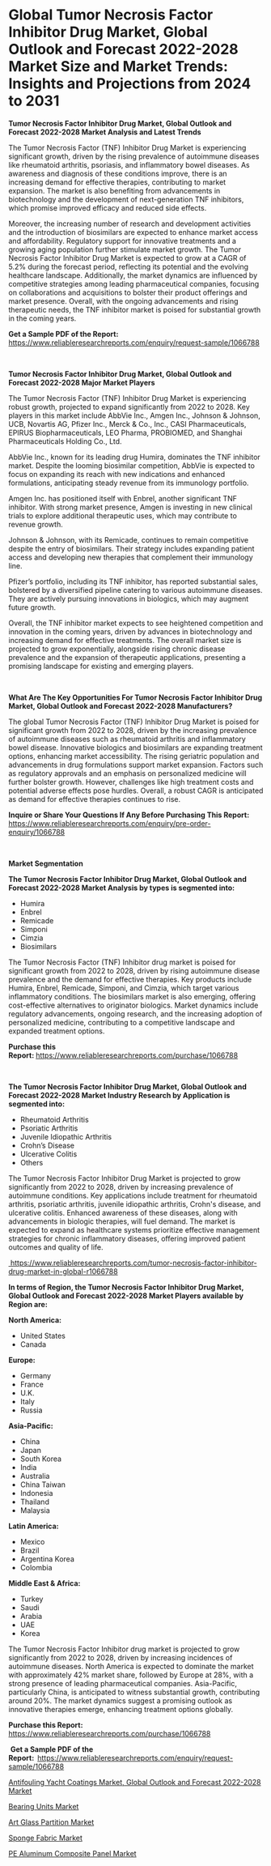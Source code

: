 <p><h1>Global Tumor Necrosis Factor Inhibitor Drug Market, Global Outlook and Forecast 2022-2028 Market Size and Market Trends: Insights and Projections from 2024 to 2031</h1></p><p><strong>Tumor Necrosis Factor Inhibitor Drug Market, Global Outlook and Forecast 2022-2028 Market Analysis and Latest Trends</strong></p>
<p><p>The Tumor Necrosis Factor (TNF) Inhibitor Drug Market is experiencing significant growth, driven by the rising prevalence of autoimmune diseases like rheumatoid arthritis, psoriasis, and inflammatory bowel diseases. As awareness and diagnosis of these conditions improve, there is an increasing demand for effective therapies, contributing to market expansion. The market is also benefiting from advancements in biotechnology and the development of next-generation TNF inhibitors, which promise improved efficacy and reduced side effects.</p><p>Moreover, the increasing number of research and development activities and the introduction of biosimilars are expected to enhance market access and affordability. Regulatory support for innovative treatments and a growing aging population further stimulate market growth. The Tumor Necrosis Factor Inhibitor Drug Market is expected to grow at a CAGR of 5.2% during the forecast period, reflecting its potential and the evolving healthcare landscape. Additionally, the market dynamics are influenced by competitive strategies among leading pharmaceutical companies, focusing on collaborations and acquisitions to bolster their product offerings and market presence. Overall, with the ongoing advancements and rising therapeutic needs, the TNF inhibitor market is poised for substantial growth in the coming years.</p></p>
<p><strong>Get a Sample PDF of the Report:&nbsp;</strong> <a href="https://www.reliableresearchreports.com/enquiry/request-sample/1066788">https://www.reliableresearchreports.com/enquiry/request-sample/1066788</a></p>
<p>&nbsp;</p>
<p><strong>Tumor Necrosis Factor Inhibitor Drug Market, Global Outlook and Forecast 2022-2028 Major Market Players</strong></p>
<p><p>The Tumor Necrosis Factor (TNF) Inhibitor Drug Market is experiencing robust growth, projected to expand significantly from 2022 to 2028. Key players in this market include AbbVie Inc., Amgen Inc., Johnson & Johnson, UCB, Novartis AG, Pfizer Inc., Merck & Co., Inc., CASI Pharmaceuticals, EPIRUS Biopharmaceuticals, LEO Pharma, PROBIOMED, and Shanghai Pharmaceuticals Holding Co., Ltd.</p><p>AbbVie Inc., known for its leading drug Humira, dominates the TNF inhibitor market. Despite the looming biosimilar competition, AbbVie is expected to focus on expanding its reach with new indications and enhanced formulations, anticipating steady revenue from its immunology portfolio.</p><p>Amgen Inc. has positioned itself with Enbrel, another significant TNF inhibitor. With strong market presence, Amgen is investing in new clinical trials to explore additional therapeutic uses, which may contribute to revenue growth.</p><p>Johnson & Johnson, with its Remicade, continues to remain competitive despite the entry of biosimilars. Their strategy includes expanding patient access and developing new therapies that complement their immunology line.</p><p>Pfizer’s portfolio, including its TNF inhibitor, has reported substantial sales, bolstered by a diversified pipeline catering to various autoimmune diseases. They are actively pursuing innovations in biologics, which may augment future growth.</p><p>Overall, the TNF inhibitor market expects to see heightened competition and innovation in the coming years, driven by advances in biotechnology and increasing demand for effective treatments. The overall market size is projected to grow exponentially, alongside rising chronic disease prevalence and the expansion of therapeutic applications, presenting a promising landscape for existing and emerging players.</p></p>
<p>&nbsp;</p>
<p><strong>What Are The Key Opportunities For Tumor Necrosis Factor Inhibitor Drug Market, Global Outlook and Forecast 2022-2028 Manufacturers?</strong></p>
<p><p>The global Tumor Necrosis Factor (TNF) Inhibitor Drug Market is poised for significant growth from 2022 to 2028, driven by the increasing prevalence of autoimmune diseases such as rheumatoid arthritis and inflammatory bowel disease. Innovative biologics and biosimilars are expanding treatment options, enhancing market accessibility. The rising geriatric population and advancements in drug formulations support market expansion. Factors such as regulatory approvals and an emphasis on personalized medicine will further bolster growth. However, challenges like high treatment costs and potential adverse effects pose hurdles. Overall, a robust CAGR is anticipated as demand for effective therapies continues to rise.</p></p>
<p><strong>Inquire or Share Your Questions If Any Before Purchasing This Report:</strong> <a href="https://www.reliableresearchreports.com/enquiry/pre-order-enquiry/1066788">https://www.reliableresearchreports.com/enquiry/pre-order-enquiry/1066788</a></p>
<p>&nbsp;</p>
<p><strong>Market Segmentation</strong></p>
<p><strong>The Tumor Necrosis Factor Inhibitor Drug Market, Global Outlook and Forecast 2022-2028 Market Analysis by types is segmented into:</strong></p>
<p><ul><li>Humira</li><li>Enbrel</li><li>Remicade</li><li>Simponi</li><li>Cimzia</li><li>Biosimilars</li></ul></p>
<p><p>The Tumor Necrosis Factor (TNF) Inhibitor drug market is poised for significant growth from 2022 to 2028, driven by rising autoimmune disease prevalence and the demand for effective therapies. Key products include Humira, Enbrel, Remicade, Simponi, and Cimzia, which target various inflammatory conditions. The biosimilars market is also emerging, offering cost-effective alternatives to originator biologics. Market dynamics include regulatory advancements, ongoing research, and the increasing adoption of personalized medicine, contributing to a competitive landscape and expanded treatment options.</p></p>
<p><strong>Purchase this Report:&nbsp;</strong><a href="https://www.reliableresearchreports.com/purchase/1066788">https://www.reliableresearchreports.com/purchase/1066788</a></p>
<p>&nbsp;</p>
<p><strong>The Tumor Necrosis Factor Inhibitor Drug Market, Global Outlook and Forecast 2022-2028 Market Industry Research by Application is segmented into:</strong></p>
<p><ul><li>Rheumatoid Arthritis</li><li>Psoriatic Arthritis</li><li>Juvenile Idiopathic Arthritis</li><li>Crohn’s Disease</li><li>Ulcerative Colitis</li><li>Others</li></ul></p>
<p><p>The Tumor Necrosis Factor Inhibitor Drug Market is projected to grow significantly from 2022 to 2028, driven by increasing prevalence of autoimmune conditions. Key applications include treatment for rheumatoid arthritis, psoriatic arthritis, juvenile idiopathic arthritis, Crohn's disease, and ulcerative colitis. Enhanced awareness of these diseases, along with advancements in biologic therapies, will fuel demand. The market is expected to expand as healthcare systems prioritize effective management strategies for chronic inflammatory diseases, offering improved patient outcomes and quality of life.</p></p>
<p><a href="https://www.reliableresearchreports.com/tumor-necrosis-factor-inhibitor-drug-market-in-global-r1066788">&nbsp;https://www.reliableresearchreports.com/tumor-necrosis-factor-inhibitor-drug-market-in-global-r1066788</a></p>
<p><strong>In terms of Region, the Tumor Necrosis Factor Inhibitor Drug Market, Global Outlook and Forecast 2022-2028 Market Players available by Region are:</strong></p>
<p>
    <p> <strong> North America: </strong>
        <ul>
            <li>United States</li>
            <li>Canada</li>
        </ul>
        </p> 
    <p> <strong> Europe: </strong>
        <ul>
            <li>Germany</li>
            <li>France</li>
            <li>U.K.</li>
            <li>Italy</li>
            <li>Russia</li>
        </ul>
        </p> 
    <p> <strong> Asia-Pacific: </strong>
        <ul>
            <li>China</li>
            <li>Japan</li>
            <li>South Korea</li>
            <li>India</li>
            <li>Australia</li>
            <li>China Taiwan</li>
            <li>Indonesia</li>
            <li>Thailand</li>
            <li>Malaysia</li>
        </ul>
        </p> 
    <p> <strong> Latin America: </strong>
        <ul>
            <li>Mexico</li>
            <li>Brazil</li>
            <li>Argentina Korea</li>
            <li>Colombia</li>
        </ul>
        </p> 
    <p> <strong> Middle East & Africa: </strong>
        <ul>
            <li>Turkey</li>
            <li>Saudi</li>
            <li>Arabia</li>
            <li>UAE</li>
            <li>Korea</li>
        </ul>
    </p>
    </p>
<p><p>The Tumor Necrosis Factor Inhibitor drug market is projected to grow significantly from 2022 to 2028, driven by increasing incidences of autoimmune diseases. North America is expected to dominate the market with approximately 42% market share, followed by Europe at 28%, with a strong presence of leading pharmaceutical companies. Asia-Pacific, particularly China, is anticipated to witness substantial growth, contributing around 20%. The market dynamics suggest a promising outlook as innovative therapies emerge, enhancing treatment options globally.</p></p>
<p><strong>Purchase this Report: </strong><a href="https://www.reliableresearchreports.com/purchase/1066788">https://www.reliableresearchreports.com/purchase/1066788</a></p>
<p>&nbsp;<strong>Get a Sample PDF of the Report:&nbsp;&nbsp;</strong><a href="https://www.reliableresearchreports.com/enquiry/request-sample/1066788">https://www.reliableresearchreports.com/enquiry/request-sample/1066788</a></p>
<p><strong></strong></p>
<p><p><a href="https://github.com/AfsanaMia652/Market-Research-Report-List-1/blob/main/antifouling-yacht-coatings-market-global-outlook-and-forecast-2022-2028-market.md">Antifouling Yacht Coatings Market, Global Outlook and Forecast 2022-2028 Market</a></p><p><a href="https://medium.com/@dorothybrooks53/the-global-bearing-units-market-identifies-drivers-restraints-opportunities-and-trends-e64318e4c758">Bearing Units Market</a></p><p><a href="https://issuu.com/reportprime-2/docs/art-glass-partition-market-size-203_a87458a7c66d34">Art Glass Partition Market</a></p><p><a href="https://issuu.com/reportprime-2/docs/sponge-fabric-market-size-2030.pptx_3caded6b04f7fe">Sponge Fabric Market</a></p><p><a href="https://medium.com/@stephaniewynterk14/the-pe-aluminum-composite-panel-market-has-witnessed-significant-growth-in-recent-years-and-this-4e37651d1abc">PE Aluminum Composite Panel Market</a></p></p>